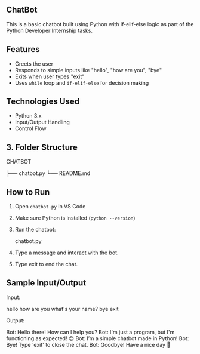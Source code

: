 ## ChatBot
This is a basic chatbot built using Python with if-elif-else logic as part of the Python Developer Internship tasks.

## Features

- Greets the user
- Responds to simple inputs like "hello", "how are you", "bye"
- Exits when user types "exit"
- Uses `while` loop and `if-elif-else` for decision making

## Technologies Used

- Python 3.x
- Input/Output Handling
- Control Flow

## 3. Folder Structure

CHATBOT

├── chatbot.py
└── README.md

## How to Run

1. Open `chatbot.py` in VS Code
2. Make sure Python is installed (`python --version`)
3. Run the chatbot:
   
   chatbot.py
4. Type a message and interact with the bot.
5. Type exit to end the chat.

## Sample Input/Output

Input:

hello
how are you
what's your name?
bye
exit

Output:

Bot: Hello there! How can I help you?
Bot: I'm just a program, but I'm functioning as expected! 😊
Bot: I’m a simple chatbot made in Python!
Bot: Bye! Type 'exit' to close the chat.
Bot: Goodbye! Have a nice day 👋
